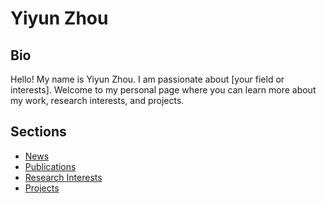 # Yiyun Zhou

## Bio
Hello! My name is Yiyun Zhou. I am passionate about [your field or interests]. Welcome to my personal page where you can learn more about my work, research interests, and projects.

## Sections
- [News](news.md)
- [Publications](publications.md)
- [Research Interests](research_interests.md)
- [Projects](projects.md)
